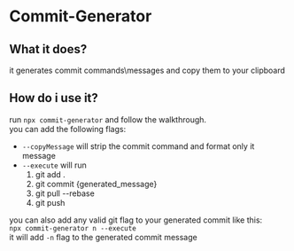 # Commit-Generator

## What it does?

it generates commit commands\messages and copy them to your clipboard

## How do i use it?

run `npx commit-generator` and follow the walkthrough. <br/>
you can add the following flags:

- `--copyMessage` will strip the commit command and format only it message
- `--execute` will run
  1. git add .
  2. git commit {generated_message}
  3. git pull --rebase
  4. git push

you can also add any valid git flag to your generated commit like this: <br>
`npx commit-generator n --execute` <br>
it will add `-n` flag to the generated commit message
